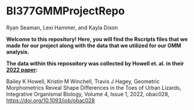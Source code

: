 # BI377GMMProjectRepo

Ryan Seaman, Lexi Hammer, and Kayla Dixon

**Welcome to this repository! Here, you will find the Rscripts files that we made for our project along with the data that we utilized for our GMM analysis.**

**The data within this reposoitory was collected by Howell et. al. in their [2022 paper](https://academic.oup.com/iob/article/4/1/obac028/6638989):**

Bailey K Howell, Kristin M Winchell, Travis J Hagey, Geometric Morphometrics Reveal Shape Differences in the Toes of Urban Lizards, Integrative Organismal Biology, Volume 4, Issue 1, 2022, obac028, https://doi.org/10.1093/iob/obac028




